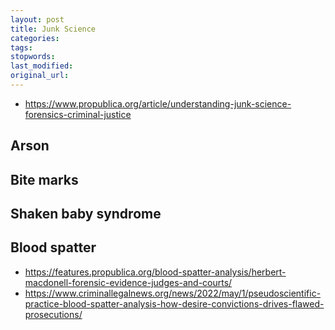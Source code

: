 ```yaml
---
layout: post
title: Junk Science
categories:
tags:
stopwords:
last_modified:
original_url:
---
```


<!--more-->

* https://www.propublica.org/article/understanding-junk-science-forensics-criminal-justice

## Arson

## Bite marks

## Shaken baby syndrome

## Blood spatter

* https://features.propublica.org/blood-spatter-analysis/herbert-macdonell-forensic-evidence-judges-and-courts/
* https://www.criminallegalnews.org/news/2022/may/1/pseudoscientific-practice-blood-spatter-analysis-how-desire-convictions-drives-flawed-prosecutions/
